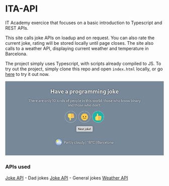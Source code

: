 # ITA-API

IT Academy exercice that focuses on a basic introduction to Typescript and REST APIs.

This site calls joke APIs on loadup and on request. You can also rate the current joke, rating will be stored locally until page closes. The site also calls to a weather API, displaying current weather and temperature in Barcelona.

The project simply uses Typescript, with scripts already compiled to JS. To try out the project, simply clone this repo and open `index.html` locally, or go [here](https://readek.github.io/ITA-API/) to try it out now.

<p align="center">

  <img src="https://raw.githubusercontent.com/Readek/ITA-API/refs/heads/main/preview.png" alt="Preview">
  
</p>

### APIs used

[Joke API](https://icanhazdadjoke.com/) - Dad jokes
[Joke API](https://jokeapi.dev/) - General jokes
[Weather API](https://weatherstack.com/)